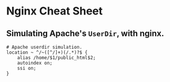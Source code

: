 # Nginx Cheat Sheet

## Simulating Apache's `UserDir`, with nginx.

    # Apache userdir simulation.
    location ~ ^/~([^/]+)(/.*)?$ {
        alias /home/$1/public_html$2;
        autoindex on;
        ssi on;
    }

